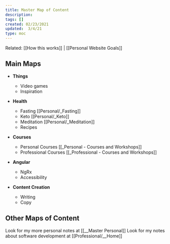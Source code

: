 ```yaml
--- 
title: Master Map of Content
description:   
tags: []  
created: 02/23/2021  
updated:  3/4/21
type: moc
---
```


Related: [[How this works]] | [[Personal Website Goals]]

## Main Maps

- **Things**
	- Video games
	- Inspiration

- **Health**
	- Fasting [[Personal/_Fasting]]
	- Keto [[Personal/_Keto]]
	- Meditation [[Personal/_Meditation]]
	- Recipes

- **Courses**
	- Personal Courses [[_Personal - Courses and Workshops]]
	- Professional Courses [[_Professional - Courses and Workshops]]

- **Angular**
	- NgRx
	- Accessibility

-  **Content Creation**
	- Writing
	- Copy
	


## Other Maps of Content
Look for my more personal notes at [[__Master Personal]]
Look for my notes about software development at [[Professional/__Home]]
